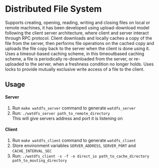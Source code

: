 # Distributed File System

Supports creating, opening, reading, writing and closing files on local or remote machines, it has been developed using upload-download model following the client server architecture, where client and server interact through RPC protocol. Client downloads and locally caches a copy of the file from the server, then performs file operations on the cached copy and uploads the file copy back to the server when the client is done using it. Uses a timeout-based caching scheme, in this timeoutbased caching scheme, a file is periodically re-downloaded from the server, or re-uploaded to the server, when a freshness condition no longer holds. Uses locks to provide mutually exclusive write access of a file to the client.



## Usage

#### Server
1. Run `make watdfs_server` command to generate `watdfs_server`
2. Run: `./watdfs_server path_to_remote_directory`<br/>
   This will give servers address and port it is listening on

#### Client
1. Run `make watdfs_client` command to generate `watdfs_client`
2. Store environment variables `SERVER_ADDRESS`, `SERVER_PORT` and `CACHE_INTERVAL_SEC`
3. Run: `./watdfs_client -s -f -o direct_io path_to_cache_directory path_to_mouting_directory`
